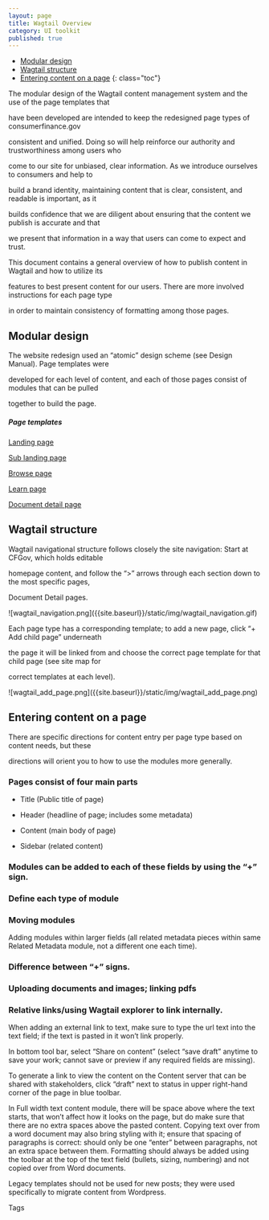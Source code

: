 ```yaml
---
layout: page
title: Wagtail Overview
category: UI toolkit
published: true
---
```


- [Modular design](#modular_design)
- [Wagtail structure](#wagtail_structure)
- [Entering content on a page](#entering_content)
 {: class="toc"}
 
<p>The modular design of the Wagtail content management system and the use of the page templates that 

have been developed are intended to keep the redesigned page types of consumerfinance.gov 

consistent and unified. Doing so will help reinforce our authority and trustworthiness among users who 

come to our site for unbiased, clear information. As we introduce ourselves to consumers and help to 

build a brand identity, maintaining content that is clear, consistent, and readable is important, as it 

builds confidence that we are diligent about ensuring that the content we publish is accurate and that 

we present that information in a way that users can come to expect and trust.</p>


<p>This document contains a general overview of how to publish content in Wagtail and how to utilize its 

features to best present content for our users. There are more involved instructions for each page type 

in order to maintain consistency of formatting among those pages.</p>

 
<h2 id="modular_design">Modular design</h2>

<div class="content-67 content-first">
 
<p>The website redesign used an “atomic” design scheme (see Design Manual). Page templates were

developed for each level of content, and each of those pages consist of modules that can be pulled 

together to build the page.</p>
</div>

<div class="content-33 content-last">

##### Page templates

[Landing page]()

[Sub landing page]()

[Browse page]()

[Learn page]()

[Document detail page]()
</div>

<h2 id="wagtail_structure">Wagtail structure</h2>

<div class="content-33 content-first">
<p>Wagtail navigational structure follows closely the site navigation: Start at CFGov, which holds editable 

homepage content, and follow the “>” arrows through each section down to the most specific pages, 

Document Detail pages.</p>
</div>

<div class="content-67 content-last">
![wagtail_navigation.png]({{site.baseurl}}/static/img/wagtail_navigation.gif)
</div>

<div class="content-33 content-first">

<p>Each page type has a corresponding template; to add a new page, click “+ Add child page” underneath 

the page it will be linked from and choose the correct page template for that child page (see site map for 

correct templates at each level).</p>
</div>

<div class="content-67 content-last">
![wagtail_add_page.png]({{site.baseurl}}/static/img/wagtail_add_page.png)
</div>

<h2 id="entering_content">Entering content on a page</h2>

<p>There are specific directions for content entry per page type based on content needs, but these 

directions will orient you to how to use the modules more generally.</p> 


### Pages consist of four main parts

* Title (Public title of page)

* Header (headline of page; includes some metadata)

* Content (main body of page)

* Sidebar (related content)

### Modules can be added to each of these fields by using the “+” sign. 

### Define each type of module

### Moving modules
<p>Adding modules within larger fields (all related metadata pieces within same Related Metadata module, not a different one each time).</p>

### Difference between “+” signs. 

### Uploading documents and images; linking pdfs

### Relative links/using Wagtail explorer to link internally. 
<p>When adding an external link to text, make sure to type the url text into the text field; if the text is pasted in it won’t link properly.</p>

<p>In bottom tool bar, select “Share on content” (select “save draft” anytime to save your work; cannot save or preview if any required fields are missing).</p>

<p>To generate a link to view the content on the Content server that can be shared with stakeholders, click “draft” next to status in upper right-hand corner of the page in blue toolbar.</p>

<p>In Full width text content module, there will be space above where the text starts, that won’t affect how it looks on the page, but do make sure that there are no extra spaces above the pasted content. Copying text over from a word document may also bring styling with it; ensure that spacing of paragraphs is correct: should only be one “enter” between paragraphs, not an extra space between them. Formatting should always be added using the toolbar at the top of the text field (bullets, sizing, numbering) and not copied over from Word documents.</p>

<p>Legacy templates should not be used for new posts; they were used specifically to migrate content from Wordpress.</p>

Tags

